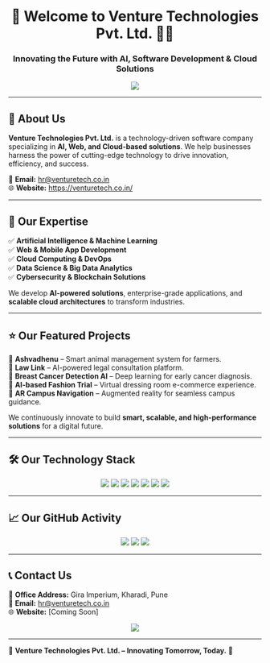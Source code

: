 <h1 align="center">🚀 Welcome to Venture Technologies Pvt. Ltd. 👨‍💻</h1>
<h3 align="center">Innovating the Future with AI, Software Development & Cloud Solutions</h3>

<p align="center">
  <img src="https://readme-typing-svg.herokuapp.com?color=FF5733&center=true&vCenter=true&width=600&lines=Empowering+Businesses+with+Technology;AI+%7C+Web+%7C+Cloud+%7C+Software+Solutions;Building+Innovative+and+Scalable+Platforms" />
</p>

---

## 🏢 About Us  

**Venture Technologies Pvt. Ltd.** is a technology-driven software company specializing in **AI, Web, and Cloud-based solutions**. We help businesses harness the power of cutting-edge technology to drive innovation, efficiency, and success.  

📧 **Email:** hr@venturetech.co.in  
🌐 **Website:** https://venturetech.co.in/

---

## 🚀 Our Expertise  

✅ **Artificial Intelligence & Machine Learning**  
✅ **Web & Mobile App Development**  
✅ **Cloud Computing & DevOps**  
✅ **Data Science & Big Data Analytics**  
✅ **Cybersecurity & Blockchain Solutions**  

We develop **AI-powered solutions**, enterprise-grade applications, and **scalable cloud architectures** to transform industries.  

---

## ⭐ Our Featured Projects  

🔹 **Ashvadhenu** – Smart animal management system for farmers.  
🔹 **Law Link** – AI-powered legal consultation platform.  
🔹 **Breast Cancer Detection AI** – Deep learning for early cancer diagnosis.  
🔹 **AI-based Fashion Trial** – Virtual dressing room e-commerce experience.  
🔹 **AR Campus Navigation** – Augmented reality for seamless campus guidance.  

We continuously innovate to build **smart, scalable, and high-performance solutions** for a digital future.  

---

## 🛠 Our Technology Stack  

<p align="center">
  <img src="https://img.shields.io/badge/Python-3776AB?style=for-the-badge&logo=python&logoColor=white" />
  <img src="https://img.shields.io/badge/React-20232A?style=for-the-badge&logo=react&logoColor=61DAFB" />
  <img src="https://img.shields.io/badge/Node.js-43853D?style=for-the-badge&logo=node.js&logoColor=white" />
  <img src="https://img.shields.io/badge/Machine%20Learning-F7DF1E?style=for-the-badge&logo=tensorflow&logoColor=black" />
  <img src="https://img.shields.io/badge/PostgreSQL-316192?style=for-the-badge&logo=postgresql&logoColor=white" />
  <img src="https://img.shields.io/badge/AWS-FF9900?style=for-the-badge&logo=amazonaws&logoColor=white" />
  <img src="https://img.shields.io/badge/MATLAB-0076A8?style=for-the-badge&logo=mathworks&logoColor=white" />
</p>

---

## 📈 Our GitHub Activity  

<p align="center">
  <img src="https://github-readme-stats.vercel.app/api?username=venturetechnologies&show_icons=true&theme=radical" />
  <img src="https://github-readme-streak-stats.herokuapp.com/?user=venturetechnologies&theme=radical" />
  <img src="https://github-readme-stats.vercel.app/api/top-langs/?username=venturetechnologies&layout=compact&theme=radical" />
</p>

---

## 📞 Contact Us  

📍 **Office Address:** Gira Imperium, Kharadi, Pune  
📧 **Email:** hr@venturetech.co.in  
🌐 **Website:** [Coming Soon]  

<p align="center">
  <a href="mailto:hr@venturetech.co.in">
    <img src="https://img.shields.io/badge/Email-D14836?style=for-the-badge&logo=gmail&logoColor=white" />
  </a>
</p>

---

🔹 **Venture Technologies Pvt. Ltd. – Innovating Tomorrow, Today.** 🚀  
